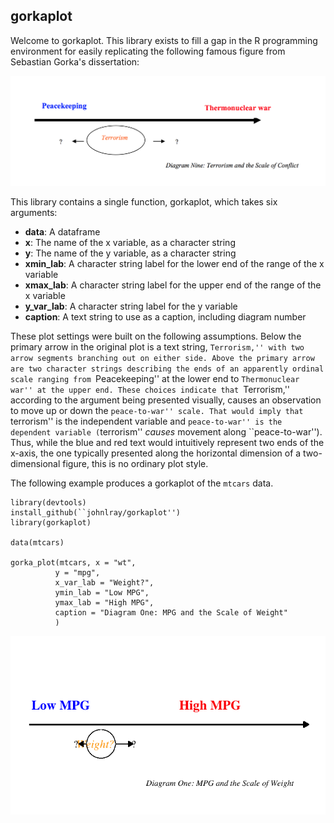 ## gorkaplot

Welcome to gorkaplot. This library exists to fill a gap in the R programming environment for easily replicating the following famous figure from Sebastian Gorka's dissertation:

![Gorka's dissertation](img/Seriously.png)

This library contains a single function, gorkaplot, which takes six arguments:
+ **data**: A dataframe
+ **x**: The name of the x variable, as a character string
+ **y**: The name of the y variable, as a character string
+ **xmin_lab**: A character string label for the lower end of the range of the x variable
+ **xmax_lab**: A character string label for the upper end of the range of the x variable
+ **y_var_lab**: A character string label for the y variable
+ **caption**: A text string to use as a caption, including diagram number

These plot settings were built on the following assumptions. Below the primary arrow in the original plot is a text string, ``Terrorism,'' with two arrow segments branching out on either side. Above the primary arrow are two character strings describing the ends of an apparently ordinal scale ranging from ``Peacekeeping'' at the lower end to ``Thermonuclear war'' at the upper end. These choices indicate that ``Terrorism,'' according to the argument being presented visually, causes an observation to move up or down the ``peace-to-war'' scale. That would imply that ``terrorism'' is the independent variable and ``peace-to-war'' is the  dependent variable (``terrorism'' *causes* movement along ``peace-to-war''). Thus, while the blue and red text would intuitively represent two ends of the x-axis, the one typically presented along the horizontal dimension of a two-dimensional figure, this is no ordinary plot style.

The following example produces a gorkaplot of the `mtcars` data.

```{r}
library(devtools)
install_github(``johnlray/gorkaplot'')
library(gorkaplot)

data(mtcars)

gorka_plot(mtcars, x = "wt",
          y = "mpg",
          x_var_lab = "Weight?",
          ymin_lab = "Low MPG",
          ymax_lab = "High MPG",
          caption = "Diagram One: MPG and the Scale of Weight"
          )
```

![Gorkaplot of mtcars](img/mtcars.png)

